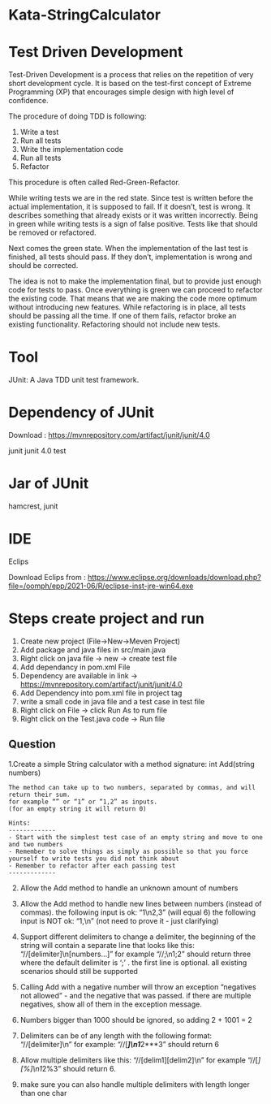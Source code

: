 # Kata-StringCalculator

# Test Driven Development

Test-Driven Development is a process that relies on the repetition of very short development cycle. It is based on the test-first concept of Extreme Programming (XP) that encourages simple design with high level of confidence.

The procedure of doing TDD is following:

1. Write a test
2. Run all tests
3. Write the implementation code
4. Run all tests
5. Refactor

This procedure is often called Red-Green-Refactor.

While writing tests we are in the red state. Since test is written before the actual implementation, it is supposed to fail. If it doesn’t, test is wrong. It describes something that already exists or it was written incorrectly. Being in green while writing tests is a sign of false positive. Tests like that should be removed or refactored.

Next comes the green state. When the implementation of the last test is finished, all tests should pass. If they don’t, implementation is wrong and should be corrected.

The idea is not to make the implementation final, but to provide just enough code for tests to pass. Once everything is green we can proceed to refactor the existing code. That means that we are making the code more optimum without introducing new features. While refactoring is in place, all tests should be passing all the time. If one of them fails, refactor broke an existing functionality. Refactoring should not include new tests.

Tool
========
JUnit: A Java TDD unit test framework.


Dependency of JUnit
===================
Download : https://mvnrepository.com/artifact/junit/junit/4.0  

 <dependencies>
<dependency>
    <groupId>junit</groupId>
    <artifactId>junit</artifactId>
    <version>4.0</version>
    <scope>test</scope>
</dependency>
</dependencies>



Jar of JUnit 
==================
hamcrest,
junit

IDE
=========
Eclips

Download Eclips from  : https://www.eclipse.org/downloads/download.php?file=/oomph/epp/2021-06/R/eclipse-inst-jre-win64.exe


Steps create project and run 
=============================

1. Create new project (File->New->Meven Project)
2. Add package and java files in src/main.java
3. Right click on java file -> new -> create test file
4. Add dependancy in pom.xml File
5. Dependency are available in link -> https://mvnrepository.com/artifact/junit/junit/4.0  
6. Add Dependency into pom.xml file in project tag
7. write a small code in java file and a test case in test file 
8. Right click on File -> click Run As to rum file
9. Right click on the Test.java code ->  Run file 


Question
-----------------------

1.Create a simple String calculator with a method signature:
    int Add(string numbers)

    The method can take up to two numbers, separated by commas, and will return their sum. 
    for example “” or “1” or “1,2” as inputs.
    (for an empty string it will return 0) 

    Hints:
    -------------
    - Start with the simplest test case of an empty string and move to one and two numbers
    - Remember to solve things as simply as possible so that you force yourself to write tests you did not think about
    - Remember to refactor after each passing test
    -------------

2. Allow the Add method to handle an unknown amount of numbers

3. Allow the Add method to handle new lines between numbers (instead of commas).
    the following input is ok: “1\n2,3” (will equal 6)
    the following input is NOT ok: “1,\n” (not need to prove it - just clarifying)

4. Support different delimiters
    to change a delimiter, the beginning of the string will contain a separate line that looks like this: “//[delimiter]\n[numbers…]” for example “//;\n1;2” should return three where the default delimiter is ‘;’ .
    the first line is optional. all existing scenarios should still be supported

5. Calling Add with a negative number will throw an exception “negatives not allowed” - and the negative that was passed. 
    if there are multiple negatives, show all of them in the exception message.

6. Numbers bigger than 1000 should be ignored, so adding 2 + 1001 = 2

7. Delimiters can be of any length with the following format: “//[delimiter]\n” for example: “//[***]\n1***2***3” should return 6

8. Allow multiple delimiters like this: “//[delim1][delim2]\n” for example “//[*][%]\n1*2%3” should return 6.

9. make sure you can also handle multiple delimiters with length longer than one char


